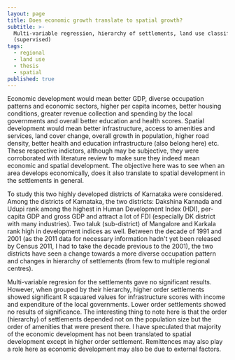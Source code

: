 ```yaml
---
layout: page
title: Does economic growth translate to spatial growth?
subtitle: >-
  Multi-variable regression, hierarchy of settlements, land use classification
  (supervised)
tags:
  - regional
  - land use
  - thesis
  - spatial
published: true
---
```


Economic development would mean better GDP, diverse occupation patterns and economic sectors, higher per capita incomes, better housing conditions, greater revenue collection and spending by the local governments and overall better education and health scores. Spatial development would mean better infrastructure, access to amenities and services, land cover change, overall growth in population, higher road density, better health and education infrastructure (also belong here) etc. These respective indictors, although may be subjective, they were corroborated with literature review to make sure they indeed mean economic and spatial development. The objective here was to see when an area develops economically, does it also translate to spatial development in the settlements in general. 

To study this two highly developed districts of Karnataka were considered. Among the districts of Karnataka, the two districts: Dakshina Kannada and Udupi rank among the highest in Human Development Index (HDI), per-capita GDP and gross GDP and attract a lot of FDI (especially DK district with many industries). Two taluk (sub-district) of Mangalore and Karkala rank high in development indices as well. Between the decade of 1991 and 2001 (as the 2011 data for necessary information hadn't yet been released by Census 2011, I had to take the decade previous to the 2001), the two districts have seen a change towards a more diverse occupation pattern and changes in hierarchy of settlements (from few to multiple regional centres). 

Multi-variable regresion for the settlements gave no significant results. However, when grouped by their hierarchy, higher order settlements showed significant R sqauared values for infrastructure scores with income and expenditure of the local governments. Lower order settlements showed no results of significance. The interesting thing to note here is that the order (hierarchy) of settlements depended not on the population size but the order of amenities that were present there. I have speculated that majority of the economic development has not been translated to spatial development except in higher order settlement. Remittences may also play a role here as economic development may also be due to external factors.

